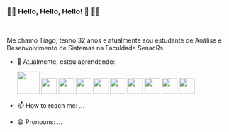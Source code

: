 ### 🏳️‍🌈 Hello, Hello, Hello! 👋 🏳️‍🌈
<br>

Me chamo Tiago, tenho 32 anos e atualmente sou estudante de Análise e Desenvolvimento de Sistemas na Faculdade SenacRs.


- 🌱 Atualmente, estou aprendendo: <br>

  <img src="https://cdn.jsdelivr.net/gh/devicons/devicon/icons/python/python-original-wordmark.svg" width="50" height="50"/>
  <img src="https://cdn.jsdelivr.net/gh/devicons/devicon/icons/javascript/javascript-original.svg" width="35" height="35"/>
  <img src="https://cdn.jsdelivr.net/gh/devicons/devicon/icons/css3/css3-original-wordmark.svg" width="35" height="35"/>
  <img src="https://cdn.jsdelivr.net/gh/devicons/devicon/icons/html5/html5-original-wordmark.svg" width="35" height="35"/>
  <img src="https://cdn.jsdelivr.net/gh/devicons/devicon/icons/git/git-original-wordmark.svg" width="35" height="35"/>
  <img src="https://cdn.jsdelivr.net/gh/devicons/devicon/icons/linux/linux-original.svg" width="35" height="35"/>        
  <img src="https://cdn.jsdelivr.net/gh/devicons/devicon/icons/mysql/mysql-original-wordmark.svg" width="35" height="35"/>        
  <img src="https://cdn.jsdelivr.net/gh/devicons/devicon/icons/nodejs/nodejs-original-wordmark.svg" width="35" height="35"/>       
  <img src="https://cdn.jsdelivr.net/gh/devicons/devicon/icons/php/php-original.svg" width="35" height="35"/>        
  <img src="https://cdn.jsdelivr.net/gh/devicons/devicon/icons/microsoftsqlserver/microsoftsqlserver-plain-wordmark.svg" width="35" height="35"/>
          
          
          
                  
          

- 📫 How to reach me: ...
- 😄 Pronouns: ...


